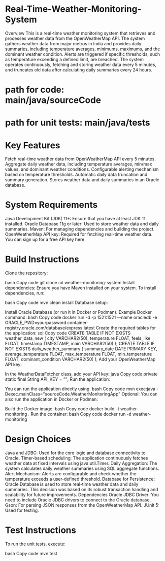 # Real-Time-Weather-Monitoring-System
Overview
This is a real-time weather monitoring system that retrieves and processes weather data from the OpenWeatherMap API. The system gathers weather data from major metros in India and provides daily summaries, including temperature averages, minimums, maximums, and the dominant weather condition. Alerts are triggered if specific thresholds, such as temperature exceeding a defined limit, are breached. The system operates continuously, fetching and storing weather data every 5 minutes, and truncates old data after calculating daily summaries every 24 hours.

# path for code: main/java/sourceCode
# path for unit tests: main/java/tests

# Key Features
Fetch real-time weather data from OpenWeatherMap API every 5 minutes.
Aggregate daily weather data, including temperature averages, min/max values, and dominant weather conditions.
Configurable alerting mechanism based on temperature thresholds.
Automatic daily data truncation and summary generation.
Stores weather data and daily summaries in an Oracle database.


# System Requirements
Java Development Kit (JDK) 11+: Ensure that you have at least JDK 11 installed.
Oracle Database 11g or later: Used to store weather data and daily summaries.
Maven: For managing dependencies and building the project.
OpenWeatherMap API key: Required for fetching real-time weather data. You can sign up for a free API key here.
# Build Instructions
Clone the repository:

bash
Copy code
git clone <repository-url>
cd weather-monitoring-system
Install dependencies: Ensure you have Maven installed on your system. To install dependencies, run:

bash
Copy code
mvn clean install
Database setup:

Install Oracle Database (or run it in Docker or Podman). Example Docker command:
bash
Copy code
docker run -d -p 1521:1521 --name oracledb -e ORACLE_PWD=yourpassword container-registry.oracle.com/database/express:latest
Create the required tables for the application:
sql
Copy code
CREATE TABLE IF NOT EXISTS weather_data_new (
    city VARCHAR2(50),
    temperature FLOAT,
    feels_like FLOAT,
    timestamp TIMESTAMP,
    main VARCHAR2(50)
);
CREATE TABLE IF NOT EXISTS daily_weather_summary (
    summary_date DATE PRIMARY KEY,
    average_temperature FLOAT,
    max_temperature FLOAT,
    min_temperature FLOAT,
    dominant_condition VARCHAR2(50)
);
Add your OpenWeatherMap API key:

In the WeatherDataFetcher class, add your API key:
java
Copy code
private static final String API_KEY = "";
Run the application:

You can run the application directly using:
bash
Copy code
mvn exec:java -Dexec.mainClass="sourceCode.WeatherMonitoringApp"
Optional: You can also run the application in Docker or Podman:

Build the Docker image:
bash
Copy code
docker build -t weather-monitoring .
Run the container:
bash
Copy code
docker run -d weather-monitoring
# Design Choices
Java and JDBC: Used for the core logic and database connectivity to Oracle.
Timer-based scheduling: The application continuously fetches weather data at fixed intervals using java.util.Timer.
Daily Aggregation: The system calculates daily weather summaries using SQL aggregate functions.
Alert Mechanism: Alerts are configurable and check whether the temperature exceeds a user-defined threshold.
Database for Persistence: Oracle Database is used to store real-time weather data and daily summaries. This decision was based on its robust transaction handling and scalability for future improvements.
Dependencies
Oracle JDBC Driver: You need to include Oracle JDBC drivers to connect to the Oracle database.
Gson: For parsing JSON responses from the OpenWeatherMap API.
JUnit 5: Used for testing.
# Test Instructions
To run the unit tests, execute:

bash
Copy code
mvn test
